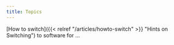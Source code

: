 ```yaml
---
title: Topics
---
```


[How to switch]({{< relref "/articles/howto-switch" >}} "Hints on Switching") to software for ...